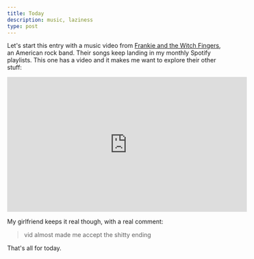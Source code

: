 ```yaml
---
title: Today
description: music, laziness
type: post
---
```


Let's start this entry with a music video from [Frankie and the Witch Fingers](https://frankieandthewitchfingers.com/), an American rock band. Their songs keep landing in my monthly Spotify playlists. This one has a video and it makes me want to explore their other stuff:

<iframe width="560" height="315" src="https://www.youtube.com/embed/-I0etScNn64" title="YouTube video player" frameborder="0" allow="accelerometer; autoplay; clipboard-write; encrypted-media; gyroscope; picture-in-picture" allowfullscreen></iframe>

My girlfriend keeps it real though, with a real comment:

> vid almost made me accept the shitty ending

That's all for today.
